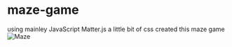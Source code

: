 # maze-game
using mainley JavaScript Matter.js a little bit of css created this maze game 
![Maze](https://user-images.githubusercontent.com/59318427/155025932-ebd2b1cd-d068-4f4e-a18e-41b882507d6f.gif)
